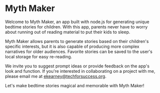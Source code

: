 # Myth Maker

Welcome to Myth Maker, an app built with node.js for generating unique bedtime stories for children. With this app, parents never have to worry about running out of reading material to put their kids to sleep.

Myth Maker allows parents to generate stories based on their children's specific interests, but it is also capable of producing more complex narratives for older audiences. Favorite stories can be saved to the user's local storage for easy re-reading.

We invite you to suggest prompt ideas or provide feedback on the app's look and function. If you're interested in collaborating on a project with me, please email me at ekearney@techforsuccess.org.

Let's make bedtime stories magical and memorable with Myth Maker!
